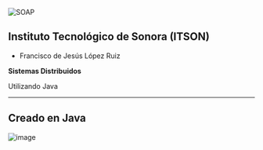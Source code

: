 ![SOAP](https://github.com/user-attachments/assets/449813d3-e656-47fa-a6c6-993fa4b7df13)

## Instituto Tecnológico de Sonora (ITSON)

- Francisco de Jesús López Ruiz 

**Sistemas Distribuidos**

Utilizando Java

---
## Creado en Java

![image](https://github.com/user-attachments/assets/4fac9f1c-bcf0-4480-9880-be9a73dfbfa2)



